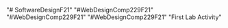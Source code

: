 "# SoftwareDesignF21" 
"#WebDesignComp229F21" 
"#WebDesignComp229F21" 
"#WebDesignComp229F21" 
"First Lab Activity" 
